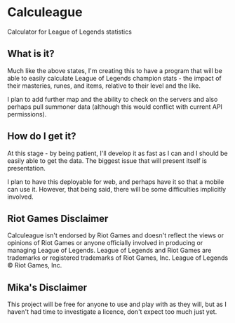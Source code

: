 # Calculeague
Calculator for League of Legends statistics

## What is it?
Much like the above states, I'm creating this to have a program that will be able to easily calculate League of Legends champion stats - the impact of their masteries, runes, and items, relative to their level and the like.

I plan to add further map and the ability to check on the servers and also perhaps pull summoner data (although this would conflict with current API permissions).

## How do I get it?
At this stage - by being patient, I'll develop it as fast as I can and I should be easily able to get the data. The biggest issue that will present itself is presentation.

I plan to have this deployable for web, and perhaps have it so that a mobile can use it. However, that being said, there will be some difficulties implicitly involved.

## Riot Games Disclaimer
Calculeague isn't endorsed by Riot Games and doesn't reflect the views or opinions of Riot Games or anyone officially involved in producing or managing League of Legends. League of Legends and Riot Games are trademarks or registered trademarks of Riot Games, Inc. League of Legends © Riot Games, Inc.

## Mika's Disclaimer
This project will be free for anyone to use and play with as they will, but as I haven't had time to investigate a licence, don't expect too much just yet.
